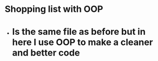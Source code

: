# Shopping list with OOP
- # Is the same file as before but in here I use OOP to make a cleaner and better code
